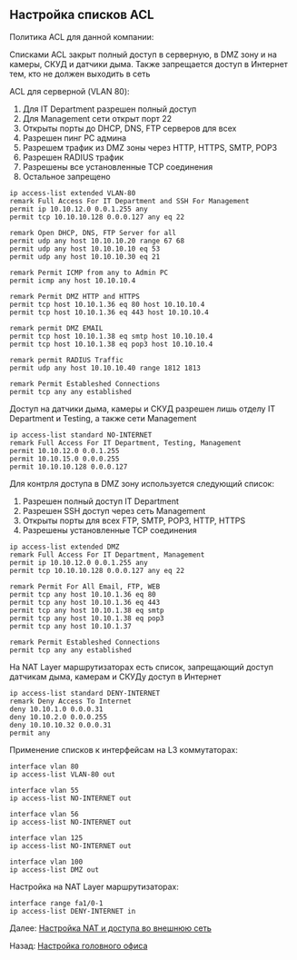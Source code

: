 ## Настройка списков ACL

Политика ACL для данной компании:

Списками ACL закрыт полный доступ в серверную, в DMZ зону и на камеры, СКУД и датчики дыма. Также запрещается доступ в Интернет тем, кто не должен выходить в сеть


ACL для серверной (VLAN 80):
1. Для IT Department разрешен полный доступ
2. Для Management сети открыт порт 22
3. Открыты порты до DHCP, DNS, FTP серверов для всех
4. Разрешен пинг РС админа
5. Разрешем трафик из DMZ зоны через HTTP, HTTPS, SMTP, POP3
6. Разрешен RADIUS трафик
7. Разрешены все установленные TCP соединения
8. Остальное запрещено

```
ip access-list extended VLAN-80
remark Full Access For IT Department and SSH For Management
permit ip 10.10.12.0 0.0.1.255 any
permit tcp 10.10.10.128 0.0.0.127 any eq 22

remark Open DHCP, DNS, FTP Server for all
permit udp any host 10.10.10.20 range 67 68 
permit udp any host 10.10.10.10 eq 53
permit udp any host 10.10.10.30 eq 21

remark Permit ICMP from any to Admin PC
permit icmp any host 10.10.10.4 

remark Permit DMZ HTTP and HTTPS
permit tcp host 10.10.1.36 eq 80 host 10.10.10.4
permit tcp host 10.10.1.36 eq 443 host 10.10.10.4

remark permit DMZ EMAIL
permit tcp host 10.10.1.38 eq smtp host 10.10.10.4
permit tcp host 10.10.1.38 eq pop3 host 10.10.10.4

remark permit RADIUS Traffic
permit udp any host 10.10.10.40 range 1812 1813

remark Permit Estableshed Connections
permit tcp any any established 
```

Доступ на датчики дыма, камеры и СКУД разрешен лишь отделу IT Department и Testing, а также сети Management

```
ip access-list standard NO-INTERNET
remark Full Access For IT Department, Testing, Management
permit 10.10.12.0 0.0.1.255
permit 10.10.15.0 0.0.0.255
permit 10.10.10.128 0.0.0.127
```

Для контрля доступа в DMZ зону используется следующий список:
1. Разрешен полный доступ IT Department
2. Разрешен SSH доступ через сеть Management
3. Открыты порты для всех FTP, SMTP, POP3, HTTP, HTTPS
4. Разрешены установленные TCP соединения

```
ip access-list extended DMZ
remark Full Access For IT Department, Management
permit ip 10.10.12.0 0.0.1.255 any
permit tcp 10.10.10.128 0.0.0.127 any eq 22

remark Permit For All Email, FTP, WEB
permit tcp any host 10.10.1.36 eq 80 
permit tcp any host 10.10.1.36 eq 443
permit tcp any host 10.10.1.38 eq smtp 
permit tcp any host 10.10.1.38 eq pop3 
permit tcp any host 10.10.1.37

remark Permit Estableshed Connections
permit tcp any any established 
```

На NAT Layer маршрутизаторах есть список, запрещающий доступ датчикам дыма, камерам и СКУДу доступ в Интернет

```
ip access-list standard DENY-INTERNET
remark Deny Access To Internet
deny 10.10.1.0 0.0.0.31
deny 10.10.2.0 0.0.0.255
deny 10.10.10.32 0.0.0.31
permit any
```

Применение списков к интерфейсам на L3 коммутаторах:

```
interface vlan 80
ip access-list VLAN-80 out

interface vlan 55
ip access-list NO-INTERNET out

interface vlan 56
ip access-list NO-INTERNET out

interface vlan 125
ip access-list NO-INTERNET out

interface vlan 100
ip access-list DMZ out
```

Настройка на NAT Layer маршрутизаторах:

```
interface range fa1/0-1
ip access-list DENY-INTERNET in
```

Далее: [Настройка NAT и доступа во внешнюю сеть](./nat_settings.md)

Назад: [Настройка головного офиса](./main_office.md)